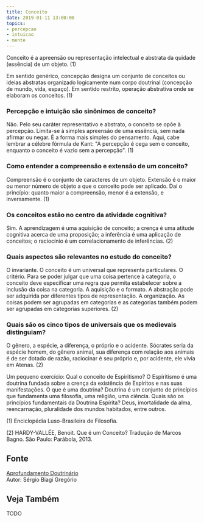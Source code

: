 ```yaml
---
title: Conceito
date: 2019-01-11 13:00:00
topics: 
- percepcao
- intuicao
- mente
---
```


Conceito é a apreensão ou representação intelectual e abstrata da quidade
(essência) de um objeto. (1)

Em sentido genérico, concepção designa um conjunto de conceitos ou ideias
abstratas organizado logicamente num corpo doutrinal (concepção de mundo, vida,
espaço). Em sentido restrito, operação abstrativa onde se elaboram os conceitos.
(1)

### Percepção e intuição são sinônimos de conceito?
Não. Pelo seu caráter representativo e abstrato, o conceito se opõe à
percepção. Limita-se à simples apreensão de uma essência, sem nada
afirmar ou negar. É a forma mais simples do pensamento. Aqui, cabe
lembrar a célebre fórmula de Kant: "A percepção é cega sem o conceito,
enquanto o conceito é vazio sem a percepção". (1)

### Como entender a compreensão e extensão de um conceito?
Compreensão é o conjunto de caracteres de um objeto. Extensão é o maior
ou menor número de objeto a que o conceito pode ser aplicado. Daí o
princípio: quanto maior a compreensão, menor é a extensão, e
inversamente. (1)

### Os conceitos estão no centro da atividade cognitiva?
Sim. A aprendizagem é uma aquisição de conceito; a crença é uma
atitude cognitiva acerca de uma proposição; a inferência é uma
aplicação de conceitos; o raciocínio é um correlacionamento de
inferências. (2)

### Quais aspectos são relevantes no estudo do conceito?
O invariante. O conceito é um universal que representa particulares. O
critério. Para se poder julgar que uma coisa pertence à categoria, o
conceito deve especificar uma regra que permita estabelecer sobre a
inclusão da coisa na categoria. A aquisição e o formato. A abstração
pode ser adquirida por diferentes tipos de representação. A
organização. As coisas podem ser agrupadas em categorias e as
categorias também podem ser agrupadas em categorias superiores. (2)

### Quais são os cinco tipos de universais que os medievais distinguiam?
O gênero, a espécie, a diferença, o próprio e o acidente. Sócrates seria
da espécie homem, do gênero animal, sua diferença com relação aos
animais é de ser dotado de razão, raciocinar é seu próprio e, por
acidente, ele vivia em Atenas. (2)

Um pequeno exercício: Qual o conceito de Espiritismo? O Espiritismo
é uma doutrina fundada sobre a crença da existência de Espíritos e nas
suas manifestações. O que é uma doutrina? Doutrina é um conjunto de
princípios que fundamenta uma filosofia, uma religião, uma ciência.
Quais são os princípios fundamentais da Doutrina Espírita? Deus,
imortalidade da alma, reencarnação, pluralidade dos mundos habitados,
entre outros.


(1) Enciclopédia Luso-Brasileira de Filosofia.

(2) HARDY-VALLÉE, Benoit. Que é um Conceito? Tradução de Marcos Bagno.
São Paulo: Parábola, 2013.

## Fonte
[Aprofundamento Doutrinário](https://sites.google.com/view/aprofundamentodoutrinario/conceito)  
Autor: Sérgio Biagi Gregório


## Veja Também
TODO


